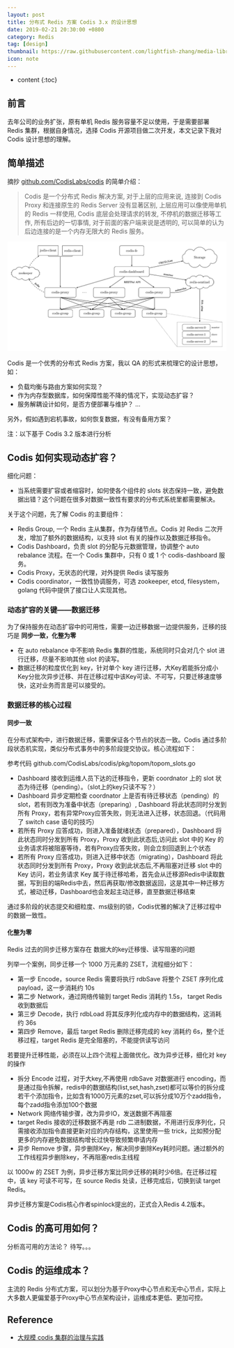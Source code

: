 ```yaml
---
layout: post
title: 分布式 Redis 方案 Codis 3.x 的设计思想
date: 2019-02-21 20:30:00 +0800
category: Redis
tag: [design]
thumbnail: https://raw.githubusercontent.com/lightfish-zhang/media-library/master/image/201902/redis-icon-logo.png
icon: note
---
```


* content
{:toc}

## 前言

去年公司的业务扩张，原有单机 Redis 服务容量不足以使用，于是需要部署 Redis 集群，根据自身情况，选择 Codis 开源项目做二次开发，本文记录下我对 Codis 设计思想的理解。

## 简单描述

摘抄 [github.com/CodisLabs/codis](https://github.com/CodisLabs/codis) 的简单介绍：

> Codis 是一个分布式 Redis 解决方案, 对于上层的应用来说, 连接到 Codis Proxy 和连接原生的 Redis Server 没有显著区别, 上层应用可以像使用单机的 Redis 一样使用, Codis 底层会处理请求的转发, 不停机的数据迁移等工作, 所有后边的一切事情, 对于前面的客户端来说是透明的, 可以简单的认为后边连接的是一个内存无限大的 Redis 服务。

![codis architecture](https://github.com/CodisLabs/codis/raw/release3.2/doc/pictures/architecture.png)

Codis 是一个优秀的分布式 Redis 方案，我以 QA 的形式来梳理它的设计思想，如：

- 负载均衡与路由方案如何实现？
- 作为内存型数据库，如何保障性能不降的情况下，实现动态扩容？
- 服务解耦设计如何，是否方便部署与维护？
...

另外，假如遇到宕机事故，如何恢复数据，有没有备用方案？

注：以下基于 Codis 3.2 版本进行分析

## Codis 如何实现动态扩容？

细化问题：

- 当系统需要扩容或者缩容时，如何使各个组件的 slots 状态保持一致，避免数据出错？这个问题在很多对数据一致性有要求的分布式系统里都需要解决。

关于这个问题，先了解 Codis 的主要组件：

- Redis Group, 一个 Redis 主从集群，作为存储节点。Codis 对 Redis 二次开发，增加了额外的数据结构，以支持 slot 有关的操作以及数据迁移指令。
- Codis Dashboard，负责 slot 的分配与元数据管理，协调整个 auto rebalance 流程。在一个 Codis 集群中，只有 0 或 1 个 codis-dashboard 服务。
- Codis Proxy，无状态的代理，对外提供 Redis 读写服务
- Codis coordinator，一致性协调服务，可选 zookeeper, etcd, filesystem，golang 代码中提供了接口让人实现其他。

### 动态扩容的关键——数据迁移

为了保持服务在动态扩容中的可用性，需要一边迁移数据一边提供服务，迁移的技巧是 **同步一致，化整为零**

- 在 auto rebalance 中不影响 Redis 集群的性能，系统同时只会对几个 slot 进行迁移，尽量不影响其他 slot 的读写。
- 数据迁移的粒度优化到 key，针对单个 key 进行迁移，大Key若能拆分成小Key分批次异步迁移、并在迁移过程中该Key可读、不可写，只要迁移速度够快，这对业务而言是可以接受的。

### 数据迁移的核心过程

#### 同步一致

在分布式架构中，进行数据迁移，需要保证各个节点的状态一致。Codis 通过多阶段状态机实现，类似分布式事务中的多阶段提交协议。核心流程如下：

参考代码 github.com/CodisLabs/codis/pkg/topom/topom_slots.go

- Dashboard 接收到运维人员下达的迁移指令，更新 coordnator 上的 slot 状态为待迁移（pending）。（slot上的key只读不写？）
- Dashboard 异步定期检查 coordnator 上是否有待迁移状态（pending）的 slot，若有则改为准备中状态（preparing）, Dashboard 将此状态同时分发到所有 Proxy，若有异常Proxy应答失败，则无法进入迁移，状态回退。（代码用了 switch case 语句的技巧）
- 若所有 Proxy 应答成功，则进入准备就绪状态（prepared），Dashboard 将此状态同时分发到所有 Proxy，Proxy 收到此状态后,访问此 slot 中的 Key 的业务请求将被阻塞等待，若有Proxy应答失败，则会立刻回退到上个状态
- 若所有 Proxy 应答成功，则进入迁移中状态（migrating），Dashboard 将此状态同时分发到所有 Proxy，Proxy 收到此状态后,不再阻塞对迁移 slot 中的 Key 访问，若业务请求 Key 属于待迁移哈希，首先会从迁移源Redis中读取数据，写到目的端Redis中去，然后再获取/修改数据返回，这是其中一种迁移方式，被动迁移，Dashboard也会发起主动迁移，直至数据迁移结束

通过多阶段的状态提交和细粒度、ms级别的锁，Codis优雅的解决了迁移过程中的数据一致性。

#### 化整为零

Redis 过去的同步迁移方案存在 数据大的key迁移慢、读写阻塞的问题

列举一个案例，同步迁移一个 1000 万元素的 ZSET，流程细分如下：
- 第一步 Encode，source Redis 需要将执行 rdbSave 将整个 ZSET 序列化成 payload，这一步消耗约 10s
- 第二步 Network，通过网络传输到 target Redis 消耗约 1.5s， target Redis 收到数据后
- 第三步 Decode，执行 rdbLoad 将其反序列化成内存中的数据结构，这消耗约 36s
- 第四步 Remove，最后 target Redis 删除迁移完成的 key 消耗约 6s，整个迁移过程，target Redis 是完全阻塞的，不能提供读写访问

若要提升迁移性能，必须在以上四个流程上面做优化。改为异步迁移，细化对 key 的操作

- 拆分 Encode 过程，对于大key,不再使用 rdbSave 对数据进行 encoding，而是通过指令拆解，redis中的数据结构(list,set,hash,zset)都可以等价的拆分成若干个添加指令，比如含有1000万元素的zset,可以拆分成10万个zadd指令，每个zadd指令添加100个数据
- Network 网络传输步骤，改为异步IO，发送数据不再阻塞
- target Redis 接收的迁移数据不再是 rdb 二进制数据，不用进行反序列化，只需接收添加指令直接更新对应的内存结构，这里使用一些 trick，比如预分配更多的内存避免数据结构增长过快导致频繁申请内存
- 异步 Remove 步骤，异步删除Key，解决同步删除Key耗时问题。通过额外的工作线程异步删除key，不再阻塞redis主线程

以 1000w 的 ZSET 为例，异步迁移方案比同步迁移的耗时少6倍。在迁移过程中，该 key 可读不可写，在 source Redis 处读，迁移完成后，切换到读 target Redis。

异步迁移方案是Codis核心作者spinlock提出的，正式合入Redis 4.2版本。


## Codis 的高可用如何？

分析高可用的方法论？ 待写。。。

## Codis 的运维成本？

主流的 Redis 分布式方案，可以划分为基于Proxy中心节点和无中心节点，实际上大多数人更偏爱基于Proxy中心节点架构设计，运维成本更低、更加可控。



## Reference

- [大规模 codis 集群的治理与实践](https://cloud.tencent.com/developer/article/1006262)
